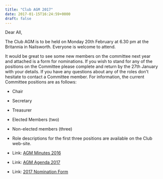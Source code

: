 ```yaml
---
title: "Club AGM 2017"
date: 2017-01-15T16:24:59+0000
draft: false
---
```

Dear All,

The Club AGM is to be held on Monday 20th February at 6.30 pm at the Britannia in Nailsworth. Everyone is welcome to attend.

It would be great to see some new members on the committee next year and attached is a form for nominations. If you wish to stand for any of the positions on the Committee please complete and return by the 27th January with your details. If you have any questions about any of the roles don't hesitate to contact a Committee member. For information, the current Committee positions are as follows:



- Chair

- Secretary

- Treasurer

- Elected Members (two)

- Non-elected members (three)

- Role descriptions for the first three positions are available on the Club web-site.



- Link: [AGM Minutes 2016](https://drive.google.com/open?id=0B0GrwCJwpy-melU0aHNzcEF1SGc)


- Link: [AGM Agenda 2017](https://drive.google.com/open?id=0B0GrwCJwpy-melU0aHNzcEF1SGc)


- Link: [2017 Nomination Form](https://drive.google.com/open?id=0B0GrwCJwpy-melU0aHNzcEF1SGc)



